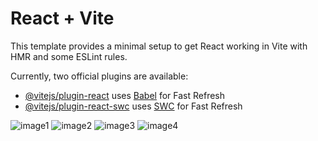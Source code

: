 # React + Vite

This template provides a minimal setup to get React working in Vite with HMR and some ESLint rules.

Currently, two official plugins are available:

- [@vitejs/plugin-react](https://github.com/vitejs/vite-plugin-react/blob/main/packages/plugin-react/README.md) uses [Babel](https://babeljs.io/) for Fast Refresh
- [@vitejs/plugin-react-swc](https://github.com/vitejs/vite-plugin-react-swc) uses [SWC](https://swc.rs/) for Fast Refresh
  <!-- EmailJS Template -->
  <!-- <div style="font-family: sans-serif;">
    {{message}}

    <div style="margin-top: 24px; padding-top: 24px; border-top: 1px solid #eee;">
      <p style="color: #666; font-size: 12px;">
        This email was sent from YourApp. If you didn't expect this email, please ignore it.
      </p>
    </div>
  </div> -->

![image1](./images/screenshot1.png)
![image2](./images/screenshot2.png)
![image3](./images/screenshot3.png)
![image4](./images/screenshot4.png)
